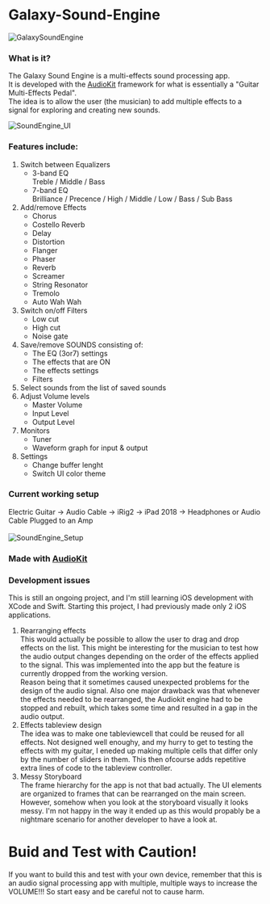 # Galaxy-Sound-Engine

![GalaxySoundEngine](https://github.com/juhani-vainio/Galaxy-Sound-Engine/blob/master/SoundEngine/Assets.xcassets/AppIcon.appiconset/Icon-App-83.5x83.5%402x.png)

### What is it?
The Galaxy Sound Engine is a multi-effects sound processing app.</br>
It is developed with the [AudioKit](https://audiokit.io/) framework for what is essentially a "Guitar Multi-Effects Pedal".</br>
The idea is to allow the user (the musician) to add multiple effects to a signal for exploring and creating new sounds.</br>

![SoundEngine_UI](https://github.com/juhani-vainio/Galaxy-Sound-Engine/blob/master/SoundEngine_UI.PNG)

### Features include:
<ol>
<li>Switch between Equalizers 
  <ul>
    <li>3-band EQ</br>
    Treble / Middle / Bass
    </li>
    <li>7-band EQ</br>
    Brilliance / Precence / High / Middle / Low / Bass / Sub Bass 

  </ul>
  </li>
<li>Add/remove Effects
  <ul>
<li>Chorus</li>
<li>Costello Reverb</li>
<li>Delay</li>
<li>Distortion</li>
<li>Flanger</li>
<li>Phaser</li>
<li>Reverb</li>
<li>Screamer</li>
<li>String Resonator</li>
<li>Tremolo</li>
<li>Auto Wah Wah</li>
</ul>
  </li>
<li>Switch on/off Filters
  <ul>
  <li>Low cut</li>
   <li>High cut</li>
    <li>Noise gate</li>
  </ul>
  </li>
<li>Save/remove SOUNDS consisting of:
  <ul>
  <li>The EQ (3or7) settings</li>
   <li>The effects that are ON</li>
    <li>The effects settings</li>
    <li>Filters</li>
  </ul>
  </li>
<li>Select sounds from the list of saved sounds</li>
<li>Adjust Volume levels
  <ul>
  <li>Master Volume</li>
   <li>Input Level</li>
    <li>Output Level</li>
  </ul>
  </li>
<li>Monitors
  <ul>
    <li>Tuner</li>
    <li>Waveform graph for input & output</li>
  </ul>
  </li>
  <li>Settings
  <ul>
    <li>Change buffer lenght</li>
    <li>Switch UI color theme</li>
  </ul>
  </li>
</ol>

### Current working setup
Electric Guitar -> Audio Cable -> iRig2 -> iPad 2018 -> Headphones or Audio Cable Plugged to an Amp </br></br>
![SoundEngine_Setup](https://github.com/juhani-vainio/Galaxy-Sound-Engine/blob/master/Sound_Engine_Setup.jpg)

### Made with [AudioKit](https://audiokit.io/)


### Development issues
This is still an ongoing project, and I'm still learning iOS development with XCode and Swift. Starting this project, I had previously made only 2 iOS applications. </br>
<ol>
  <li>Rearranging effects</br>
  This would actually be possible to allow the user to drag and drop effects on the list. This might be interesting for the musician to test how the audio output changes depending on the order of the effects applied to the signal. This was implemented into the app but the feature is currently dropped from the working version.</br>
  Reason being that it sometimes caused unexpected problems for the design of the audio signal. Also one major drawback was that whenever the effects needed to be rearranged, the Audiokit engine had to be stopped and rebuilt, which takes some time and resulted in a gap in the audio output.
  </li>
  <li>Effects tableview design</br>
  The idea was to make one tableviewcell that could be reused for all effects. Not designed well enoughy, and my hurry to get to testing the effects with my guitar, I eneded up making multiple cells that differ only by the number of sliders in them. This then ofcourse adds repetitive extra lines of code to the tableview controller.
  </li>
  <li>Messy Storyboard</br>
  The frame hierarchy for the app is not that bad actually. The UI elements are organized to frames that can be rearranged on the main screen. However, somehow when you look at the storyboard visually it looks messy. I'm not happy in the way it ended up as this would propably be a nightmare scenario for another developer to have a look at. 
</li>
  </ol>
  
# Buid and Test with Caution!
If you want to build this and test with your own device, remember that this is an audio signal processing app with multiple, multiple ways to increase the VOLUME!!! So start easy and be careful not to cause harm.
